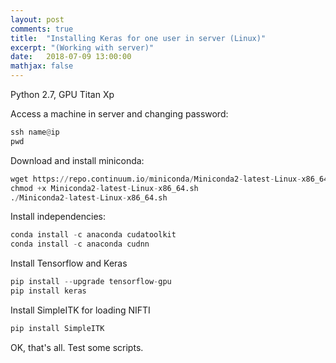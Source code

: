 ```yaml
---
layout: post
comments: true
title:  "Installing Keras for one user in server (Linux)"
excerpt: "(Working with server)"
date:   2018-07-09 13:00:00
mathjax: false
---
```


Python 2.7, GPU Titan Xp

Access a machine in server and changing password:

```python
ssh name@ip
pwd
```

Download and install miniconda:

```python
wget https://repo.continuum.io/miniconda/Miniconda2-latest-Linux-x86_64.sh
chmod +x Miniconda2-latest-Linux-x86_64.sh
./Miniconda2-latest-Linux-x86_64.sh
```

Install independencies:
```python
conda install -c anaconda cudatoolkit
conda install -c anaconda cudnn 
```

Install Tensorflow and Keras
```python
pip install --upgrade tensorflow-gpu
pip install keras
```

Install SimpleITK for loading NIFTI
```python
pip install SimpleITK
```

OK, that's all. Test some scripts.
